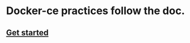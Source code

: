# Docker-ce practices follow the doc.

## [Get started](https://github.com/TheProjectM/2019/blob/master/Docker/Docker-getstarted.md)
